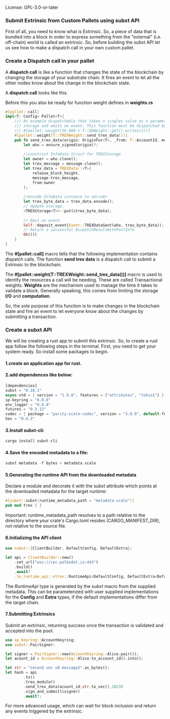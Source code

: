 License: GPL-3.0-or-later
### Submit Extrinsic from Custom Pallets using subxt API
First of all, you need to know what is Extrinsic. So, a piece of data that is bundled into a block in order to express something from the "external" (i.e. off-chain) world is called an extrinsic. So, before building the subxt API let us see how to make a dispatch call in your own custom pallet.

### Create a Dispatch call in your pallet
A **dispatch call** is like a function that changes the state of the blockchain by changing the storage of your substrate chain. It fires an event to let all the other nodes know about the change in the blockchain state.

A **dispatch call** looks like this.

Before this you also be ready for function weight defines in **weights.rs**

``` rust
#[pallet::call]
impl<T: Config> Pallet<T>{
	/// An example dispatchable that takes a singles value as a parameter, writes the value to
	/// storage and emits an event. This function must be dispatched by a signed extrinsic.
	/// #[pallet::weight(10_000 + T::DbWeight::get().writes(1))]
	#[pallet::weight(T::TREXWeight::send_trex_data())]
	pub fn send_trex_data(origin: OriginFor<T>, _from: T::AccountId, message: Vec<u8>, release_block_height: u32) -> DispatchResult {
		let who = ensure_signed(origin)?;
	
		//construct InfoData Struct for TREXStorage
		let owner = who.clone();
		let trex_message = message.clone();
		let trex_data = TREXData::<T>{
			release_block_height,
			message:trex_message,
			from:owner
		};
	
		//encode InfoData instance to vec<u8>
		let trex_byte_data = trex_data.encode();
		// Update storage.
		<TREXStorage<T>>::put(&trex_byte_data);
	
		// Emit an event.
		Self::deposit_event(Event::TREXDataSent(who, trex_byte_data));
		// Return a successful DispatchResultWithPostInfo
		Ok(())
	}
}
``` 

The **#[pallet::call]** macro tells that the following implementation contains dispatch calls. The function **send trex data** is a dispatch call to submit a Extrinsic to the blockchain.

The **#[pallet::weight(T::TREXWeight::send_trex_data())]** macro is used to identify the resources a call will be needing. These are called Transactional weights. **Weights** are the mechanism used to manage the time it takes to validate a block. Generally speaking, this comes from limiting the storage **I/O** and **computation**.

So, the sole purpose of this function is to make changes in the blockchain state and fire an event to let everyone know about the changes by submitting a transaction.

### Create a subxt API
We will be creating a rust app to submit this extrinsic. So, to create a rust app follow the following steps in the terminal. First, you need to get your system ready. So install some packages to begin.

#### 1.create an application app for rust.

#### 2.add dependences like below:
``` rust
[dependencies]
subxt = "0.18.1"
async-std = { version = "1.9.0", features = ["attributes", "tokio1"] }
sp-keyring = "6.0.0"
env_logger = "0.9.0"
futures = "0.3.13"
codec = { package = "parity-scale-codec", version = "3.0.0", default-features = false, features = ["derive", "full", "bit-vec"] }
hex = "0.4.3"
```

#### 3.Install subxt-cli:
``` rust
cargo install subxt-cli
``` 

#### 4.Save the encoded metadata to a file:
``` rust
subxt metadata -f bytes > metadata.scale
``` 

#### 5.Generating the runtime API from the downloaded metadata
Declare a module and decorate it with the subxt attribute which points at the downloaded metadata for the target runtime:
``` rust
#[subxt::subxt(runtime_metadata_path = "metadata.scale")]
pub mod trex { }
```
Important: runtime_metadata_path resolves to a path relative to the directory where your crate's Cargo.toml resides (CARGO_MANIFEST_DIR), not relative to the source file.

#### 6.Initializing the API client
``` rust
use subxt::{ClientBuilder, DefaultConfig, DefaultExtra};

let api = ClientBuilder::new()
    .set_url("wss://rpc.polkadot.io:443")
    .build()
    .await?
    .to_runtime_api::<trex::RuntimeApi<DefaultConfig, DefaultExtra<DefaultConfig>>>();
``` 
	
The *RuntimeApi* type is generated by the *subxt* macro from the supplied metadata. This can be parameterized with user supplied implementations for the **Config** and **Extra** types, if the default implementations differ from the target chain.

#### 7.Submitting Extrinsics
Submit an extrinsic, returning success once the transaction is validated and accepted into the pool:
``` rust
use sp_keyring::AccountKeyring;
use subxt::PairSigner;

let signer = PairSigner::new(AccountKeyring::Alice.pair());
let acount_id = AccountKeyring::Alice.to_account_id().into();

let str = "second vec u8 message2".as_bytes();
let hash = api
        .tx()
        .trex_module()
        .send_trex_data(acount_id,str.to_vec(),1023)
        .sign_and_submit(&signer)
        .await?;
``` 

For more advanced usage, which can wait for block inclusion and return any events triggered by the extrinsic.

